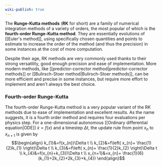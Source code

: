 ```yaml
---
wiki-publish: true
---
```

The **Runge-Kutta methods** (**RK** for short) are a family of numerical integration methods of a variety of orders, the most popular of which is the **fourth-order Runge-Kutta method**. They are essentially evolutions of [[Euler's method]], using specifically chosen quantities and points to estimate to increase the order of the method (and thus the precision) in some instances at the cost of more computation.

Despite their age, RK methods are very commonly used thanks to their strong versatility, good enough precision and ease of implementation. More modern methods, like [[predictor-corrector method|predictor-corrector methods]] or [[Bulirsch-Stoer method|Bulirsch-Stoer methods]], can be more efficient and precise in some instances, but require more effort to implement and aren't always the best choice.
### Fourth-order Runge-Kutta
The fourth-order Runge-Kutta method is a very popular variant of the RK methods due to ease of implementation and excellent results. As the name suggests, it is a fourth order method and requires four evaluations per physics step. For a one-dimensional autonomous [[Ordinary differential equation|ODE]] $\dot{x}=f(x)$ and a timestep $\Delta t$, the update rule from point $x_{n}$ to $x_{n+1}$ is given by
$$\begin{align}
k_{1}&=f(x_{n})\Delta t \\
k_{2}&=f\left( x_{n}+ \frac{1}{2}k_{1} \right)\Delta t \\
k_{3}&=f\left( x_{n}+ \frac{1}{2}k_{2} \right)\Delta t \\
k_{4}&=f(x_{n}+k_{3})\Delta t \\
x_{n+1}&=x_{n}+ \frac{1}{6}(k_{1}+2k_{2}+2k_{3}+k_{4})
\end{align}$$
